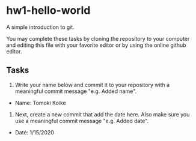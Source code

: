 # hw1-hello-world
A simple introduction to git.

You may complete these tasks by cloning the repository to your computer and editing this file with your favorite editor or by using the online github editor.

## Tasks
1. Write your name below and commit it to your repository with a meaningful commit message "e.g. Added name".
  * Name: Tomoki Koike 
1. Next, create a new commit that add the date here. Also make sure you use a meaningful commit message "e.g. Added date".
  * Date: 1/15/2020
